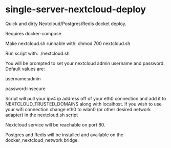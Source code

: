 # single-server-nextcloud-deploy
Quick and dirty Nextcloud/Postgres/Redis docket deploy.

Requires docker-compose

Make nextcloud.sh runnable with: 
chmod 700 nextcloud.sh

Run script with:
./nextcloud.sh

You will be prompted to set your nextcloud admin username and password. 
Default values are:

username:admin

password:insecure

Script will pull your ipv4 ip address off of your eth0 connection and add it to NEXTCLOUD_TRUSTED_DOMAINS along with localhost. If you wish to use your wifi connection change eth0 to wlan0 (or other desired network adapter) in the nextcloud.sh script


Nextcloud service will be reachable on port 80.


Postgres and Redis will be installed and available on the docker_nextcloud_network bridge.
